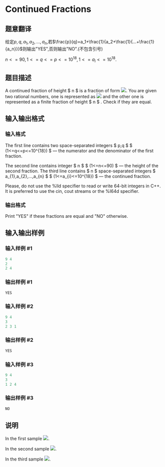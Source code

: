 # Continued Fractions

## 题意翻译

给定$p,q,a_1,a_2,...,a_n,$若$\frac{p}{q}=a_1+\frac{1}{a_2+\frac{1}{...+\frac{1}{a_n}}}$则输出"YES",否则输出"NO".(不包含引号)

$n<=90,1<=q<=p<=10^{18},1<=a_i<=10^{18}.$

## 题目描述

A continued fraction of height $ n $ is a fraction of form ![](https://cdn.luogu.com.cn/upload/vjudge_pic/CF305B/19ade84928d3d628a6e212b03adbbf8bc0856736.png). You are given two rational numbers, one is represented as ![](https://cdn.luogu.com.cn/upload/vjudge_pic/CF305B/ae456f9650d5b3ca46e54c303d07fec088f6ad5e.png) and the other one is represented as a finite fraction of height $ n $ . Check if they are equal.

## 输入输出格式

### 输入格式

The first line contains two space-separated integers $ p,q $ $ (1<=q<=p<=10^{18}) $ — the numerator and the denominator of the first fraction.

The second line contains integer $ n $ $ (1<=n<=90) $ — the height of the second fraction. The third line contains $ n $ space-separated integers $ a_{1},a_{2},...,a_{n} $ $ (1<=a_{i}<=10^{18}) $ — the continued fraction.

Please, do not use the %lld specifier to read or write 64-bit integers in С++. It is preferred to use the cin, cout streams or the %I64d specifier.

### 输出格式

Print "YES" if these fractions are equal and "NO" otherwise.

## 输入输出样例

### 输入样例 #1

```cpp
9 4
2
2 4

```
### 输出样例 #1

```cpp
YES

```
### 输入样例 #2

```cpp
9 4
3
2 3 1

```
### 输出样例 #2

```cpp
YES

```
### 输入样例 #3

```cpp
9 4
3
1 2 4

```
### 输出样例 #3

```cpp
NO

```
## 说明

In the first sample ![](https://cdn.luogu.com.cn/upload/vjudge_pic/CF305B/a7429bd0927ab226e00de904e1ba240c58b09318.png).

In the second sample ![](https://cdn.luogu.com.cn/upload/vjudge_pic/CF305B/a01a984749367ddde5131c663127bc347e31f0a2.png).

In the third sample ![](https://cdn.luogu.com.cn/upload/vjudge_pic/CF305B/4db9464841d1b99996f6c98f75df85058aee123f.png).

